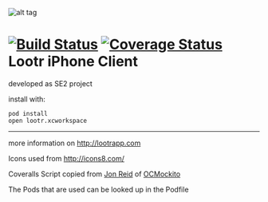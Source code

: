 ![alt tag](http://lootrapp.com/img/screens/MapView@2x.png)

[![Build Status](https://travis-ci.org/cakl/lootr.svg?branch=master)](https://travis-ci.org/cakl/lootr)
[![Coverage Status](https://coveralls.io/repos/cakl/lootr/badge.png?branch=master)](https://coveralls.io/r/cakl/lootr?branch=master)
Lootr iPhone Client
===================
developed as SE2 project

install with:
```
pod install
open lootr.xcworkspace
```
***
more information on http://lootrapp.com

Icons used from http://icons8.com/

Coveralls Script copied from [Jon Reid](http://qualitycoding.org/) of [OCMockito](https://github.com/jonreid/OCMockito)

The Pods that are used can be looked up in the Podfile
